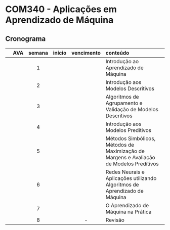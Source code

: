 # COM340 - Aplicações em Aprendizado de Máquina

## Cronograma

|   | AVA | semana | início | vencimento | conteúdo |
|:---:|:---:|:---:|:---:|:---:|:---|
|  |  | 1 |  |  | Introdução ao Aprendizado de Máquina |
|  |  | 2 |  |  | Introdução aos Modelos Descritivos |
|  |  | 3 |  |  | Algoritmos de Agrupamento e Validação de Modelos Descritivos |
|  |  | 4 |  |  | Introdução aos Modelos Preditivos |
|  |  | 5 |  |  | Métodos Simbólicos, Métodos de Maximização de Margens e Avaliação de Modelos Preditivos |
|  |  | 6 |  |  | Redes Neurais e Aplicações utilizando Algoritmos de Aprendizado de Máquina |
|  |  | 7 |  |  | O Aprendizado de Máquina na Prática |
|  |  | 8 |  | - | Revisão |
